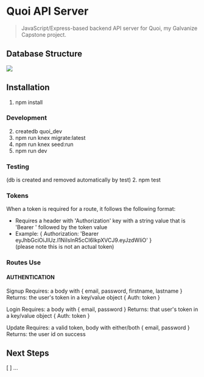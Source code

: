 # Quoi API Server
> JavaScript/Express-based backend API server for Quoi, my Galvanize Capstone project.


## Database Structure

![](./db/quoi-erd.png)

## Installation
1. npm install
### Development
2. createdb quoi_dev
3. npm run knex migrate:latest
4. npm run knex seed:run
5. npm run dev
### Testing
(db is created and removed automatically by test)
2. npm test

### Tokens
When a token is required for a route, it follows the following format:
* Requires a header with 'Authorization' key with a string value that is 'Bearer ' followed by the token value
* Example: { Authorization: 'Bearer eyJhbGciOiJIUz.I1NiIsInR5cCI6IkpXVCJ9.eyJzdWIiO' }  
  (please note this is not an actual token)

### Routes Use
#### AUTHENTICATION
Signup
Requires: a body with { email, password, firstname, lastname }
Returns: the user's token in a key/value object { Auth: token }

Login
Requires: a body with { email, password }
Returns: that user's token in a key/value object { Auth: token }

Update
Requires: a valid token, body with either/both { email, password }
Returns: the user id on success


## Next Steps
[ ] ...